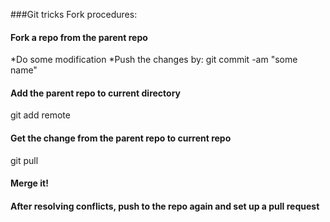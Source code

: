 ###Git tricks
Fork procedures:
#### Fork a repo from the parent repo
*Do some modification
*Push the changes by: git commit -am "some name"
#### Add the parent repo to current directory
git add remote <nameA> <origin repo address>
#### Get the change from the parent repo to current repo
git pull <nameA>
#### Merge it!
#### After resolving conflicts, push to the repo again and set up a pull request
